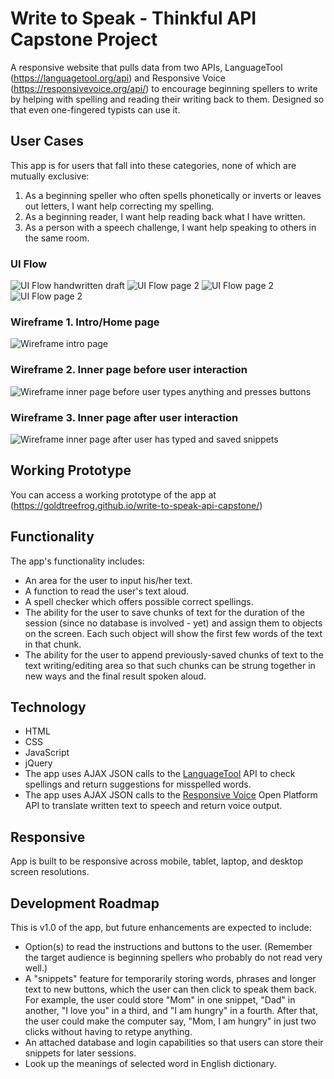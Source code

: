 # Write to Speak - Thinkful API Capstone Project

A responsive website that pulls data from two APIs, LanguageTool (https://languagetool.org/api) and Responsive Voice (https://responsivevoice.org/api/) to encourage beginning spellers to write by helping with spelling and reading their writing back to them. Designed so that even one-fingered typists can use it.

## User Cases

This app is for users that fall into these categories, none of which are mutually exclusive:

1.  As a beginning speller who often spells phonetically or inverts or leaves out letters, I want help correcting my spelling.
2.  As a beginning reader, I want help reading back what I have written.
3.  As a person with a speech challenge, I want help speaking to others in the same room.

### UI Flow

![UI Flow handwritten draft](github-images/api-flow-1.jpg) ![UI Flow page 2](github-images/api-flow-2.jpg) ![UI Flow page 2](github-images/api-flow-3.jpg) ![UI Flow page 2](github-images/api-flow-4.jpg)

### Wireframe 1\. Intro/Home page

![Wireframe intro page](github-images/wireframe-01-intro.jpg)

### Wireframe 2\. Inner page before user interaction

![Wireframe inner page before user types anything and presses buttons](github-images/wireframe-02-start-blank.jpg)

### Wireframe 3\. Inner page after user interaction

![Wireframe inner page after user has typed and saved snippets](github-images/wireframe-03-user-text.jpg)

## Working Prototype

You can access a working prototype of the app at (https://goldtreefrog.github.io/write-to-speak-api-capstone/)

## Functionality

The app's functionality includes:

*   An area for the user to input his/her text.
*   A function to read the user's text aloud.
*   A spell checker which offers possible correct spellings.
*   The ability for the user to save chunks of text for the duration of the session (since no database is involved - yet) and assign them to objects on the screen. Each such object will show the first few words of the text in that chunk.
*   The ability for the user to append previously-saved chunks of text to the text writing/editing area so that such chunks can be strung together in new ways and the final result spoken aloud.

## Technology

*   HTML
*   CSS
*   JavaScript
*   jQuery
*   The app uses AJAX JSON calls to the [LanguageTool](https://languagetool.org/api) API to check spellings and return suggestions for misspelled words.
*   The app uses AJAX JSON calls to the [Responsive Voice](http://www.convert-unix-time.com/api) Open Platform API to translate written text to speech and return voice output.

## Responsive

App is built to be responsive across mobile, tablet, laptop, and desktop screen resolutions.

## Development Roadmap

This is v1.0 of the app, but future enhancements are expected to include:

*   Option(s) to read the instructions and buttons to the user. (Remember the target audience is beginning spellers who probably do not read very well.)
*   A "snippets" feature for temporarily storing words, phrases and longer text to new buttons, which the user can then click to speak them back. For example, the user could store "Mom" in one snippet, "Dad" in another, "I love you" in a third, and "I am hungry" in a fourth. After that, the user could make the computer say, "Mom, I am hungry" in just two clicks without having to retype anything.
*   An attached database and login capabilities so that users can store their snippets for later sessions.
*   Look up the meanings of selected word in English dictionary.